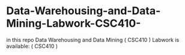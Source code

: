 # Data-Warehousing-and-Data-Mining-Labwork-CSC410-
in this repo Data Warehousing and Data Mining ( CSC410 )  Labwork  is available: ( CSC410 )  
